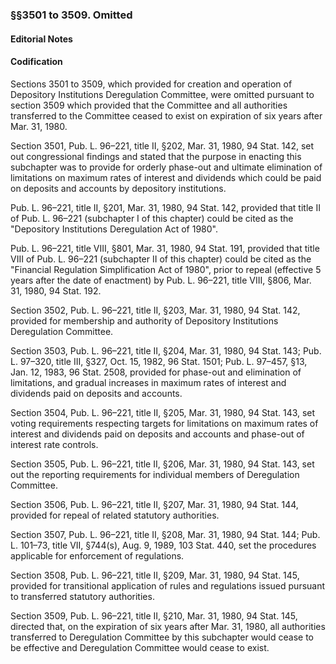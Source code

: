 ### §§3501 to 3509. Omitted ###

#### **Editorial Notes** ####

#### Codification ####

Sections 3501 to 3509, which provided for creation and operation of Depository Institutions Deregulation Committee, were omitted pursuant to section 3509 which provided that the Committee and all authorities transferred to the Committee ceased to exist on expiration of six years after Mar. 31, 1980.

Section 3501, Pub. L. 96–221, title II, §202, Mar. 31, 1980, 94 Stat. 142, set out congressional findings and stated that the purpose in enacting this subchapter was to provide for orderly phase-out and ultimate elimination of limitations on maximum rates of interest and dividends which could be paid on deposits and accounts by depository institutions.

Pub. L. 96–221, title II, §201, Mar. 31, 1980, 94 Stat. 142, provided that title II of Pub. L. 96–221 (subchapter I of this chapter) could be cited as the "Depository Institutions Deregulation Act of 1980".

Pub. L. 96–221, title VIII, §801, Mar. 31, 1980, 94 Stat. 191, provided that title VIII of Pub. L. 96–221 (subchapter II of this chapter) could be cited as the "Financial Regulation Simplification Act of 1980", prior to repeal (effective 5 years after the date of enactment) by Pub. L. 96–221, title VIII, §806, Mar. 31, 1980, 94 Stat. 192.

Section 3502, Pub. L. 96–221, title II, §203, Mar. 31, 1980, 94 Stat. 142, provided for membership and authority of Depository Institutions Deregulation Committee.

Section 3503, Pub. L. 96–221, title II, §204, Mar. 31, 1980, 94 Stat. 143; Pub. L. 97–320, title III, §327, Oct. 15, 1982, 96 Stat. 1501; Pub. L. 97–457, §13, Jan. 12, 1983, 96 Stat. 2508, provided for phase-out and elimination of limitations, and gradual increases in maximum rates of interest and dividends paid on deposits and accounts.

Section 3504, Pub. L. 96–221, title II, §205, Mar. 31, 1980, 94 Stat. 143, set voting requirements respecting targets for limitations on maximum rates of interest and dividends paid on deposits and accounts and phase-out of interest rate controls.

Section 3505, Pub. L. 96–221, title II, §206, Mar. 31, 1980, 94 Stat. 143, set out the reporting requirements for individual members of Deregulation Committee.

Section 3506, Pub. L. 96–221, title II, §207, Mar. 31, 1980, 94 Stat. 144, provided for repeal of related statutory authorities.

Section 3507, Pub. L. 96–221, title II, §208, Mar. 31, 1980, 94 Stat. 144; Pub. L. 101–73, title VII, §744(s), Aug. 9, 1989, 103 Stat. 440, set the procedures applicable for enforcement of regulations.

Section 3508, Pub. L. 96–221, title II, §209, Mar. 31, 1980, 94 Stat. 145, provided for transitional application of rules and regulations issued pursuant to transferred statutory authorities.

Section 3509, Pub. L. 96–221, title II, §210, Mar. 31, 1980, 94 Stat. 145, directed that, on the expiration of six years after Mar. 31, 1980, all authorities transferred to Deregulation Committee by this subchapter would cease to be effective and Deregulation Committee would cease to exist.